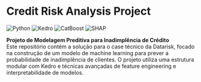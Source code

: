 # Credit Risk Analysis Project

![Python](https://img.shields.io/badge/Python-3.10%2B-blue)
![Kedro](https://img.shields.io/badge/Kedro-0.18.8-green)
![CatBoost](https://img.shields.io/badge/CatBoost-1.2-orange)
![SHAP](https://img.shields.io/badge/SHAP-0.42.1-red)

**Projeto de Modelagem Preditiva para Inadimplência de Crédito**  
Este repositório contém a solução para o case técnico da Datarisk, focado na construção de um modelo de machine learning para prever a probabilidade de inadimplência de clientes. O projeto utiliza uma estrutura modular com Kedro e técnicas avançadas de feature engineering e interpretabilidade de modelos.
